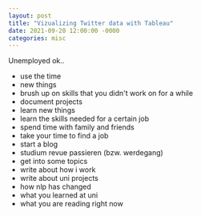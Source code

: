 ```yaml
---
layout: post
title: "Vizualizing Twitter data with Tableau"
date: 2021-09-20 12:00:00 -0000
categories: misc
---
```


Unemployed ok..

- use the time
- new things
- brush up on skills that you didn't work on for a while
- document projects
- learn new things
- learn the skills needed for a certain job
- spend time with family and friends
- take your time to find a job
- start a blog
- studium revue passieren (bzw. werdegang)
- get into some topics
- write about how i work
- write about uni projects
- how nlp has changed
- what you learned at uni
- what you are reading right now
